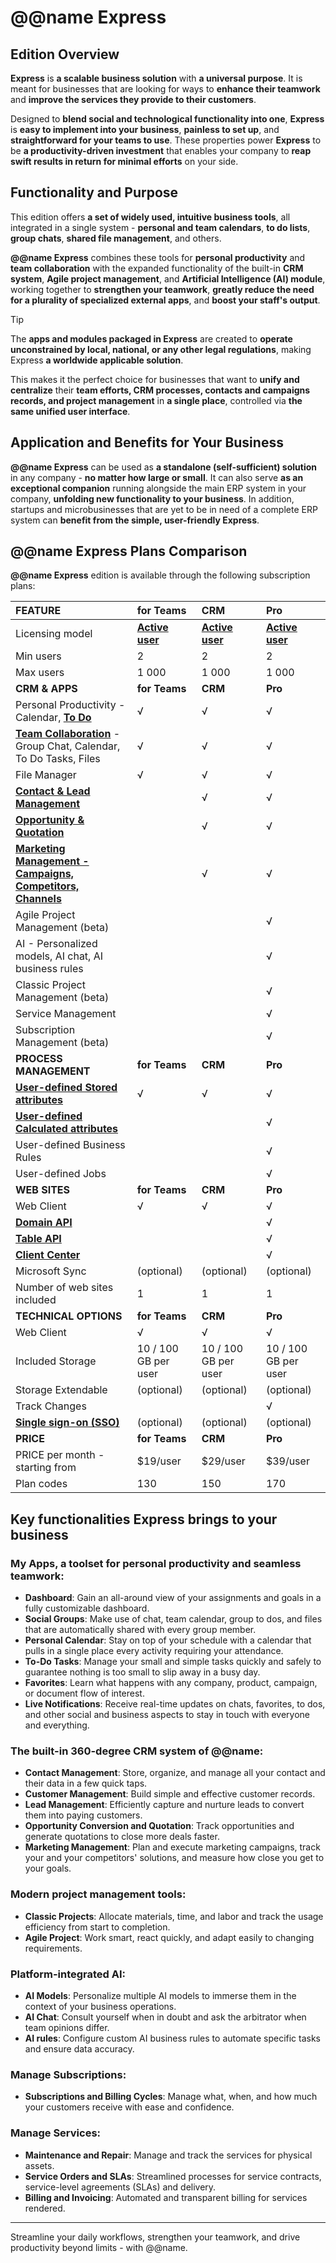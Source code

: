 # @@name Express

## Edition Overview

**Express** is **a scalable business solution** with **a universal purpose**. 
It is meant for businesses that are looking for ways to **enhance their teamwork** and **improve the services they provide to their customers**.  

Designed to **blend social and technological functionality into one**, **Express** is **easy to implement into your business**, **painless to set up**, and **straightforward for your teams to use**. 
These properties power **Express** to be **a productivity-driven investment** that enables your company to **reap swift results in return for minimal efforts** on your side.  

## Functionality and Purpose

This edition offers **a set of widely used, intuitive business tools**, all integrated in a single system - **personal and team calendars**, **to do lists**, **group chats**, **shared file management**, and others.  

**@@name Express** combines these tools for **personal productivity** and **team collaboration** with the expanded functionality of the built-in **CRM system**, **Agile project management**, and **Artificial Intelligence (AI) module**, working together to **strengthen your teamwork**, **greatly reduce the need for a plurality of specialized external apps**, and **boost your staff's output**.  

> [!TIP]  
> The **apps and modules packaged in Express** are created to **operate unconstrained by local, national, or any other legal regulations**, making Express **a worldwide applicable solution**.  

This makes it the perfect choice for businesses that want to **unify and centralize** their **team efforts, CRM processes, contacts and campaigns records, and project management** in **a single place**, controlled via **the same unified user interface**.  

## Application and Benefits for Your Business

**@@name Express** can be used as **a standalone (self-sufficient) solution** in any company - **no matter how large or small**. 
It can also serve **as an exceptional companion** running alongside the main ERP system in your company, **unfolding new functionality to your business**. 
In addition, startups and microbusinesses that are yet to be in need of a complete ERP system can **benefit from the simple, user-friendly Express**.  

## @@name Express Plans Comparison

**@@name Express** edition is available through the following subscription plans:  

|**FEATURE**|**for Teams**|**CRM**|**Pro**|
|:----|:----|:----|:----|
|Licensing model|**[Active user](~/information/licensing/registered-user-based-licensing.md)**|**[Active user](~/information/licensing/registered-user-based-licensing.md)**|**[Active user](~/information/licensing/registered-user-based-licensing.md)**|
|Min users|2|2|2|
|Max users|1 000|1 000|1 000|
|**CRM & APPS**|**for Teams**|**CRM**|**Pro**|
|Personal Productivity - Calendar, **[To Do](~/features/my-apps/todo.md)**|√|√|√|
|**[Team Collaboration](~/features/my-apps/team-collaboration.md)** - Group Chat, Calendar, To Do Tasks, Files|√|√|√|
|File Manager|√|√|√|
|**[Contact & Lead Management](~/features/crm/presales.md)**| |√|√|
|**[Opportunity & Quotation](~/features/crm/presales.md)**| |√|√|
|**[Marketing Management - Campaigns, Competitors, Channels](~/features/crm/marketing.md)**| |√|√|
|Agile Project Management (beta)| | |√|
|AI - Personalized models, AI chat, AI business rules| | |√|
|Classic Project Management (beta)| | |√|
|Service Management| | |√|
|Subscription Management (beta)| | |√|
|**PROCESS MANAGEMENT**|**for Teams**|**CRM**|**Pro**|
|**[User-defined Stored attributes](~/features/system/stored-attributes.md)**|√|√|√|
|**[User-defined Calculated attributes](~/features/system/calculated-attributes.md)**| | |√|
|User-defined Business Rules| | |√|
|User-defined Jobs| | |√|
|**WEB SITES**|**for Teams**|**CRM**|**Pro**|
|Web Client|√|√|√|
|**[Domain API](https://docs.erp.net/dev/domain-api/index.html)**| | |√|
|**[Table API](https://docs.erp.net/dev/topics/table-api/index.html)**| | |√|
|**[Client Center](~/features/crm/client-center.md)**| | |√|
|Microsoft Sync|(optional)|(optional)|(optional)|
|Number of web sites included|1|1|1|
|**TECHNICAL OPTIONS**|**for Teams**|**CRM**|**Pro**|
|Web Client|√|√|√|
|Included Storage|10 / 100 GB per user|10 / 100 GB per user|10 / 100 GB per user|
|Storage Extendable|(optional)|(optional)|(optional)|
|Track Changes| | |√|
|**[Single sign-on (SSO)](~/features/integrations/sso-microsoft-entra-id-login.md)**|(optional)|(optional)|(optional)|
|**PRICE**|**for Teams**|**CRM**|**Pro**|
|PRICE per month - starting from|$19/user|$29/user|$39/user|
|Plan codes|130|150|170|

## Key functionalities Express brings to your business

### **My Apps**, a toolset for **personal productivity** and **seamless teamwork**:

* **Dashboard**: Gain an all-around view of your assignments and goals in a fully customizable dashboard.
* **Social Groups**: Make use of chat, team calendar, group to dos, and files that are automatically shared with every group member.
* **Personal Calendar**: Stay on top of your schedule with a calendar that pulls in a single place every activity requiring your attendance.
* **To-Do Tasks**: Manage your small and simple tasks quickly and safely to guarantee nothing is too small to slip away in a busy day.
* **Favorites**: Learn what happens with any company, product, campaign, or document flow of interest.
* **Live Notifications**: Receive real-time updates on chats, favorites, to dos, and other social and business aspects to stay in touch with everyone and everything.

### The built-in **360-degree CRM system** of @@name:

* **Contact Management**: Store, organize, and manage all your contact and their data in a few quick taps.
* **Customer Management**: Build simple and effective customer records.
* **Lead Management**: Efficiently capture and nurture leads to convert them into paying customers.
* **Opportunity Conversion and Quotation**: Track opportunities and generate quotations to close more deals faster.
* **Marketing Management**: Plan and execute marketing campaigns, track your and your competitors' solutions, and measure how close you get to your goals.

### Modern **project management** tools:

* **Classic Projects**: Allocate materials, time, and labor and track the usage efficiency from start to completion.
* **Agile Project**: Work smart, react quickly, and adapt easily to changing requirements.
	
### **Platform-integrated AI**:

* **AI Models**: Personalize multiple AI models to immerse them in the context of your business operations.
* **AI Chat**: Consult yourself when in doubt and ask the arbitrator when team opinions differ.
* **AI rules**: Configure custom AI business rules to automate specific tasks and ensure data accuracy.

### Manage **Subscriptions**:

* **Subscriptions and Billing Cycles**: Manage what, when, and how much your customers receive with ease and confidence.

### Manage **Services**:

* **Maintenance and Repair**: Manage and track the services for physical assets.
* **Service Orders and SLAs**: Streamlined processes for service contracts, service-level agreements (SLAs) and delivery.
* **Billing and Invoicing**: Automated and transparent billing for services rendered.

---

Streamline your daily workflows, strengthen your teamwork, and drive productivity beyond limits - with @@name.  
